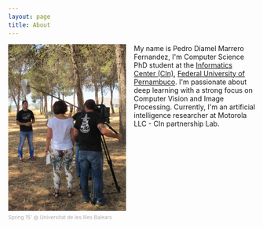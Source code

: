 ```yaml
---
layout: page
title: About
---
```



<div class="box">
    <div style="vertical-align:baseline;float:left;width:15rem;margin-right:1rem;">
    <img style="margin:0;padding:0" src="/public/img/about/photo_002.jpg" class="box-image">
    <small style="font-size: .65rem;color:#aaa;">Spring 15' @ Universitat de les Illes Balears </small>
</div>

<p>My name is Pedro Diamel Marrero Fernandez, I'm Computer Science PhD student at the <a href="http://www.cin.ufpe.br">Informatics Center (CIn)</a>, <a href="http://www.ufpe.br">Federal University of Pernambuco</a>. I'm passionate about deep learning with a strong focus on Computer Vision and Image Processing. Currently, I'm an artificial intelligence researcher at Motorola LLC - CIn partnership Lab. </p>
